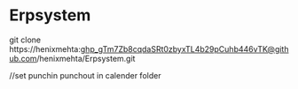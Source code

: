 # Erpsystem

git clone https://henixmehta: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@github.com/henixmehta/Erpsystem.git



//set punchin punchout in calender folder